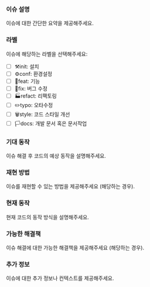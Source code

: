 ### 이슈 설명
이슈에 대한 간단한 요약을 제공해주세요.

### 라벨
이슈에 해당하는 라벨을 선택해주세요:

 -[ ] ⚒️init: 설치
 -[ ] ⚙️conf: 환경설정
 -[ ] 📜feat: 기능
 -[ ] 🔨fix: 버그 수정
 -[ ] 🏭refact: 리팩토링
 -[ ] ✏️typo: 오타수정
 -[ ] 🗑️style: 코드 스타일 개선
 -[ ] 🏳️docs: 개발 문서 혹은 문서작업

### 기대 동작
이슈 해결 후 코드의 예상 동작을 설명해주세요.

### 재현 방법
이슈를 재현할 수 있는 방법을 제공해주세요 (해당하는 경우).

### 현재 동작
현재 코드의 동작 방식을 설명해주세요.

### 가능한 해결책
이슈 해결에 대한 가능한 해결책을 제공해주세요 (해당하는 경우).

### 추가 정보

이슈에 대한 추가 정보나 컨텍스트를 제공해주세요.